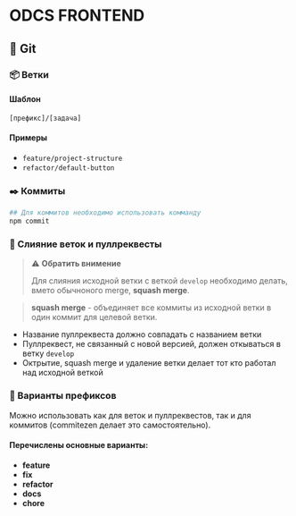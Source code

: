 # ODCS FRONTEND

## 💾 Git

### 📦 Ветки

#### Шаблон

`[префикс]/[задача]`

#### Примеры

- `feature/project-structure`
- `refactor/default-button`

### ✒️ Коммиты

```bash
## Для коммитов необходимо использовать комманду
npm commit
```

### 📝 Слияние веток и пуллреквесты

> ⚠️ **Обратить внимение**
>
> Для слияния исходной ветки с веткой `develop` необходимо делать, вмето обычноного merge, **squash merge**.

> **squash merge** - объединяет все коммиты из исходной ветки в один коммит для целевой ветки.

- Название пуллреквеста должно совпадать с названием ветки
- Пуллреквест, не связанный с новой версией, должен откываться в ветку `develop`
- Октрытие, squash merge и удаление ветки делает тот кто работал над исходной веткой

### 📌 Варианты префиксов

Можно использовать как для веток и пуллреквестов, так и для коммитов (commitezen делает это самостоятельно).

#### Перечислены основные варианты:

- **feature**
- **fix**
- **refactor**
- **docs**
- **chore**
